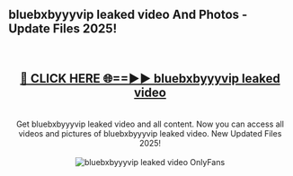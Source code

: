 <h2>bluebxbyyyvip leaked video And Photos - Update Files 2025!</h2>
<br>
<div align="center">
<h2><a href="https://linkcuts.com/hfmhzwbr" rel="nofollow">🔴 CLICK HERE 🌐==►► bluebxbyyyvip leaked video</a></h2>
<br>
Get bluebxbyyyvip leaked video and all content. Now you can access all videos and pictures of bluebxbyyyvip leaked video. New Updated Files 2025!
<br>
<br>
<a href="https://linkcuts.com/hfmhzwbr" rel="nofollow" data-target="animated-image.originalLink"><img src="https://i.ibb.co.com/WyWwxjT/player-gif2.gif" alt="bluebxbyyyvip leaked video OnlyFans" style="max-width: 100%; display: inline-block;" data-target="animated-image.originalImage"></a>
</div>
<br>